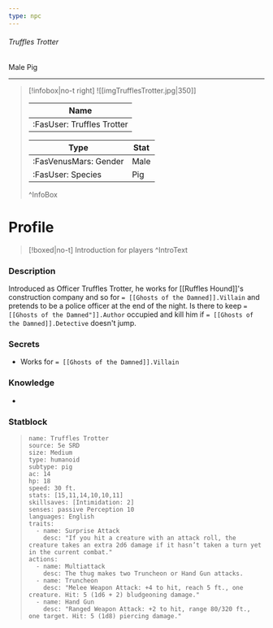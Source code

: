 ```yaml
---
type: npc
---
```


###### Truffles Trotter
<span class="sub2">Male Pig </span>
___

> [!infobox|no-t right]
> ![[imgTrufflesTrotter.jpg|350]]
> 
> | Name |
> | :----: |
> | :FasUser: Truffles Trotter | 
> 
> | Type | Stat |
> | ---- | ---- |
> | :FasVenusMars: Gender | Male |
> | :FasUser: Species | Pig |
>^InfoBox

# Profile

> [!boxed|no-t]
> Introduction for players
>^IntroText

### Description
Introduced as Officer Truffles Trotter, he works for ⁠[[Ruffles Hound]]'s construction company and so for ⁠`= [[Ghosts of the Damned]].Villain` and pretends to be a police officer at the end of the night. Is there to keep `= [[Ghosts of the Damned"]].Author` occupied and kill him if ⁠`= [[Ghosts of the Damned]].Detective` doesn't jump.

### Secrets
- Works for `= [[Ghosts of the Damned]].Villain`

### Knowledge
- 

### Statblock
>```statblock
> name: Truffles Trotter
> source: 5e SRD
> size: Medium
> type: humanoid
> subtype: pig
> ac: 14
> hp: 18
> speed: 30 ft.
> stats: [15,11,14,10,10,11]
> skillsaves: [Intimidation: 2]
> senses: passive Perception 10
> languages: English
> traits:
>   - name: Surprise Attack
>     desc: "If you hit a creature with an attack roll, the creature takes an extra 2d6 damage if it hasn’t taken a turn yet in the current combat."
> actions:
>   - name: Multiattack
>     desc: The thug makes two Truncheon or Hand Gun attacks.
>   - name: Truncheon
>     desc: "Melee Weapon Attack: +4 to hit, reach 5 ft., one creature. Hit: 5 (1d6 + 2) bludgeoning damage."
>   - name: Hand Gun
>     desc: "Ranged Weapon Attack: +2 to hit, range 80/320 ft., one target. Hit: 5 (1d8) piercing damage."